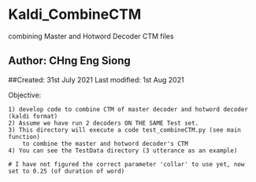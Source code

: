 # Kaldi_CombineCTM
 combining Master and Hotword Decoder CTM files

## Author: CHng Eng Siong
##Created: 31st July 2021
Last modified: 1st Aug 2021

Objective:

    1) develop code to combine CTM of master decoder and hotword decoder (kaldi format)
    2) Assume we have run 2 decoders ON THE SAME Test set.
    3) This directory will execute a code test_combineCTM.py (see main function)
        to combine the master and hotword decoder's CTM
    4) You can see the TestData directory (3 utterance as an example)

    # I have not figured the correct parameter 'collar' to use yet, now set to 0.25 (of duration of word)



